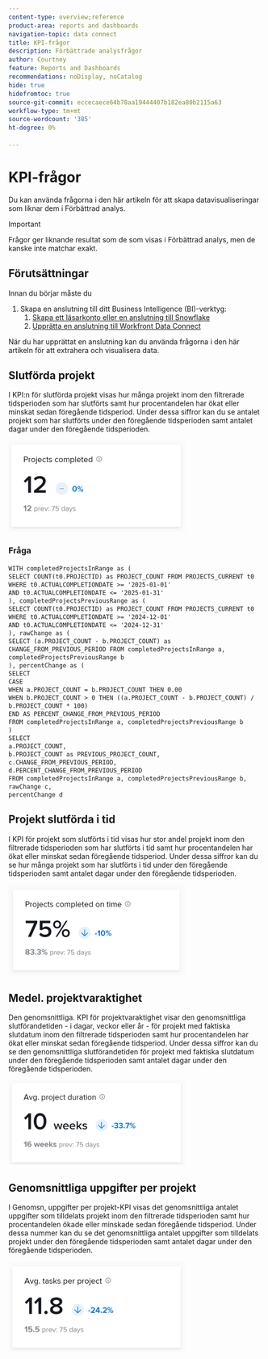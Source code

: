 ```yaml
---
content-type: overview;reference
product-area: reports and dashboards
navigation-topic: data connect
title: KPI-frågor
description: Förbättrade analysfrågor
author: Courtney
feature: Reports and Dashboards
recommendations: noDisplay, noCatalog
hide: true
hidefromtoc: true
source-git-commit: eccecaece64b78aa19444407b182ea80b2115a63
workflow-type: tm+mt
source-wordcount: '385'
ht-degree: 0%

---
```



# KPI-frågor

Du kan använda frågorna i den här artikeln för att skapa datavisualiseringar som liknar dem i Förbättrad analys.

>[!IMPORTANT]
>
>Frågor ger liknande resultat som de som visas i Förbättrad analys, men de kanske inte matchar exakt.


## Förutsättningar

Innan du börjar måste du

1. Skapa en anslutning till ditt Business Intelligence (BI)-verktyg:
   1. [Skapa ett läsarkonto eller en anslutning till Snowflake](/help/quicksilver/reports-and-dashboards/data-lake/create-a-reader-account.md)
   1. [Upprätta en anslutning till Workfront Data Connect](/help/quicksilver/reports-and-dashboards/data-lake/share-data-externally.md)

När du har upprättat en anslutning kan du använda frågorna i den här artikeln för att extrahera och visualisera data.

## Slutförda projekt

I KPI:n för slutförda projekt visas hur många projekt inom den filtrerade tidsperioden som har slutförts samt hur procentandelen har ökat eller minskat sedan föregående tidsperiod. Under dessa siffror kan du se antalet projekt som har slutförts under den föregående tidsperioden samt antalet dagar under den föregående tidsperioden.

![KPI-projekt har slutförts](assets/kpi-projects-completed-350x182.png)

### Fråga

```
WITH completedProjectsInRange as ( 
SELECT COUNT(t0.PROJECTID) as PROJECT_COUNT FROM PROJECTS_CURRENT t0 
WHERE t0.ACTUALCOMPLETIONDATE >= '2025-01-01' 
AND t0.ACTUALCOMPLETIONDATE <= '2025-01-31' 
), completedProjectsPreviousRange as ( 
SELECT COUNT(t0.PROJECTID) as PROJECT_COUNT FROM PROJECTS_CURRENT t0 
WHERE t0.ACTUALCOMPLETIONDATE >= '2024-12-01' 
AND t0.ACTUALCOMPLETIONDATE <= '2024-12-31' 
), rawChange as ( 
SELECT (a.PROJECT_COUNT - b.PROJECT_COUNT) as CHANGE_FROM_PREVIOUS_PERIOD FROM completedProjectsInRange a, completedProjectsPreviousRange b 
), percentChange as ( 
SELECT  
CASE 
WHEN a.PROJECT_COUNT = b.PROJECT_COUNT THEN 0.00 
WHEN b.PROJECT_COUNT > 0 THEN ((a.PROJECT_COUNT - b.PROJECT_COUNT) / b.PROJECT_COUNT * 100) 
END AS PERCENT_CHANGE_FROM_PREVIOUS_PERIOD 
FROM completedProjectsInRange a, completedProjectsPreviousRange b 
) 
SELECT 
a.PROJECT_COUNT, 
b.PROJECT_COUNT as PREVIOUS_PROJECT_COUNT, 
c.CHANGE_FROM_PREVIOUS_PERIOD, 
d.PERCENT_CHANGE_FROM_PREVIOUS_PERIOD 
FROM completedProjectsInRange a, completedProjectsPreviousRange b, rawChange c, 
percentChange d
```

## Projekt slutförda i tid

I KPI för projekt som slutförts i tid visas hur stor andel projekt inom den filtrerade tidsperioden som har slutförts i tid samt hur procentandelen har ökat eller minskat sedan föregående tidsperiod. Under dessa siffror kan du se hur många projekt som har slutförts i tid under den föregående tidsperioden samt antalet dagar under den föregående tidsperioden.

![KPI-projekt slutförda i tid](assets/kpi-projects-completed-on-time-350x180.png)

## Medel. projektvaraktighet

Den genomsnittliga. KPI för projektvaraktighet visar den genomsnittliga slutförandetiden - i dagar, veckor eller år - för projekt med faktiska slutdatum inom den filtrerade tidsperioden samt hur procentandelen har ökat eller minskat sedan föregående tidsperiod. Under dessa siffror kan du se den genomsnittliga slutförandetiden för projekt med faktiska slutdatum under den föregående tidsperioden samt antalet dagar under den föregående tidsperioden.

![Genomsnittlig projektvaraktighet för KPI](assets/kpi-avg.-project-duration-350x168.png)

## Genomsnittliga uppgifter per projekt

I Genomsn, uppgifter per projekt-KPI visas det genomsnittliga antalet uppgifter som tilldelats projekt inom den filtrerade tidsperioden samt hur procentandelen ökade eller minskade sedan föregående tidsperiod. Under dessa nummer kan du se det genomsnittliga antalet uppgifter som tilldelats projekt under den föregående tidsperioden samt antalet dagar under den föregående tidsperioden.

![KPI-genomsnittsuppgifter per projekt](assets/kpi-average-tasks-per-project-350x179.png)